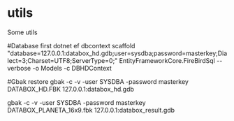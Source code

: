 # utils
Some utils


#Database first
dotnet ef dbcontext scaffold "database=127.0.0.1:databox_hd.gdb;user=sysdba;password=masterkey;Dialect=3;Charset=UTF8;ServerType=0;" EntityFrameworkCore.FireBirdSql --verbose -o Models -c DBHDContext

#Gbak restore
gbak -c -v -user SYSDBA -password masterkey DATABOX_HD.FBK 127.0.0.1:databox_hd.gdb

gbak -c -v -user SYSDBA -password masterkey DATABOX_PLANETA_16x9.fbk 127.0.0.1:databox_result.gdb
